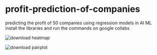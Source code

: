 # profit-prediction-of-companies
predicting the profit of 50 companies using regression models in AI ML
install the libraries and run the commands on google collabs 


![download](https://user-images.githubusercontent.com/68144230/213908286-8598075a-73e6-4a46-947f-275024a53d73.png)                      heatmap

![download](https://user-images.githubusercontent.com/68144230/213908295-efbe4ea8-b747-4782-92c2-f2d267ff832b.png)
         pairplot
